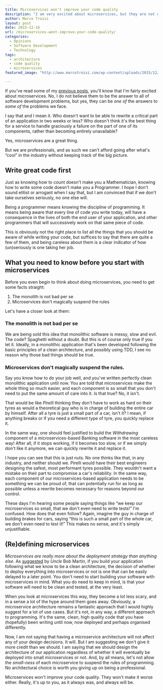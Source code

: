 ```yaml
---
title: Microservices won’t improve your code quality
description: "I am very excited about microservices, but they are not going to make my code quality better. That will always be up to the programmer."
author: Marco Troisi
layout: post
date: 2015-12-16
url: /microservices-wont-improve-your-code-quality/
categories:
  - Opinions
  - Software Development
  - Technology
tags:
  - architecture
  - code quality
  - microservices
featured_image: "http://www.marcotroisi.com/wp-content/uploads/2015/12/microservices-wont-improve-code-quality-small.jpg"

---
```

If you've read some of my [previous posts][1], you'll know that I'm fairly excited about microservices. No, I do not believe them to be the answer to all of software development problems, but yes, they can be _one of_ the answers to _some of_ the problems we face.

I say that and I mean it. Who doesn't want to be able to rewrite a critical part of an application in two weeks or less? Who doesn't think it's the best thing for a service to handle graciously a failure on the part of one of its components, rather than becoming entirely unavailable?

Yes, microservices are a great thing.

But we are professionals, and as such we can't afford going after what's &#8220;cool&#8221; in the industry without keeping track of the big picture.

## Write great code first

Just as knowing how to count doesn't make you a Mathematician, knowing how to write some code doesn't make you a Programmer. I hope I don't sound elitist or arrogant when I say that, but I am convinced that if we don't take ourselves seriously, no one else will.

Being a programmer means knowing the discipline of programming. It means being aware that every line of code you write today, will have a consequence in the lives of both the end user of your application, and other programmers that will successively work on that same piece of code.

This is obviously not the right place to list all the things that you should be aware of while writing your code, but suffices to say that there are quite a few of them, and being careless about them is a clear indicator of how (un)seriously is one taking her job.

## What you need to know before you start with microservices

Before you even begin to think about doing microservices, you need to get some facts straight:

  1. The monolith is not bad per se
  2. Microservices don't magically suspend the rules

Let's have a closer look at them:

### The monolith is not bad per se

We are being sold this idea that monolithic software is messy, slow and evil. The code? Spaghetti without a doubt. But this is of course only true if you let it. Ideally, in a monolithic application that's been developed following the basic principles of a clean architecture, and possibly using TDD, I see no reason why those bad things should be true.

### Microservices don't magically suspend the rules.

Say you know how to do your job well, and you've written perfectly clean monolithic application until now. You are told that microservices make the whole thing so much easier, and each component is so small that you don't need to put the same amount of care into it. Is that true? No, it isn't.

That would be like _Pirelli_ thinking they don't have to work as hard on their tyres as would a theoretical guy who is in charge of building the entire car by himself. After all a tyre is just a small part of a car, isn't it? I mean, if anything breaks or if you need a different type of tyre, you quickly replace it.

In the same way, one should feel justified to build the _Withdrawing_ component of a microservices-based Banking software in the most careless way! After all, if it stops working, if it becomes too slow, or if we simply don't like it anymore, we can quickly rewrite it and replace it.

I hope you can see that this is just nuts. No one thinks like that, in any industry, and neither should we. Pirelli would have their best engineers designing the safest, most performant tyres possible. They wouldn't want a mistake on their part to compromise a car's reliability. In the same way, each component of our microservices-based application needs to be something we can be proud of, that can potentially run for as long as possible unless a rewrite becomes necessary for reasons beyond our control.

These days I'm hearing some people saying things like &#8220;we keep our microservices so small, that we don't even need to write tests!&#8221; I'm confused. How does that even follow? Again, imagine the guy in charge of building brakes for cars, saying &#8220;this is such a small part of the whole car, we don't even need to test it!&#8221; This makes no sense, and it's simply unjustifiable.

## (Re)defining microservices

_Microservices are really more about the deployment strategy than anything else_. As [suggested][2] by _Uncle_ Bob Martin, if you build your application following what we know to be a clean architecture, the decision of whether to deploy everything into microservices or not is one that can be easily delayed to a later point. You don't need to start building your software with microservices in mind. What you do need to keep in mind, is that your software will need to be clean and tested, at the very least.

When you look at microservices this way, they become a lot less scary, and in a sense a lot of the hype around them goes away. Obviously, a microservice architecture remains a fantastic approach that I would highly suggest for a lot of use cases. But it's not, in any way, a different approach to programming. It's the same, clean, high quality code that you have (hopefully) been writing until now, now deployed and perhaps organised differently.

Now, I am not saying that having a microservice architecture will not affect any of your design decisions. It will. But I am suggesting we don't give it more credit than we should. I am saying that we should design the architecture of our application regardless of whether it will eventually be deployed into small microservices or not. And, by all means, let's not allow the _small-ness_ of each microservice to suspend the rules of programming. No architectural choice is worth you giving up on being a professional.

Microservices won't improve your code quality. They won't make it worse either. Really, it's up to you, as it always was, and always will be.

 [1]: http://www.marcotroisi.com/tag/microservices/
 [2]: http://blog.cleancoder.com/uncle-bob/2014/10/01/CleanMicroserviceArchitecture.html
